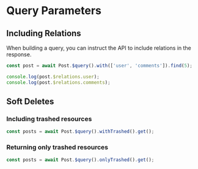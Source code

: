 # Query Parameters

## Including Relations

When building a query, you can instruct the API to include relations in the response.

```typescript
const post = await Post.$query().with(['user', 'comments']).find(5); 

console.log(post.$relations.user);
console.log(post.$relations.comments);
```

## Soft Deletes

### Including trashed resources

```typescript
const posts = await Post.$query().withTrashed().get();
```

### Returning only trashed resources

```typescript
const posts = await Post.$query().onlyTrashed().get();
```